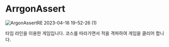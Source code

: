 # ArrgonAssert
![ArgonAssertRE 2023-04-16 19-52-26 (1)](https://user-images.githubusercontent.com/48788534/232303761-a8916559-20a0-4e28-a7ca-09264bfafa6d.gif)

타임 라인을 이용한 게임입니다. 코스를 따라가면서 적을 격파하여 게임을 클리어 합니다.
